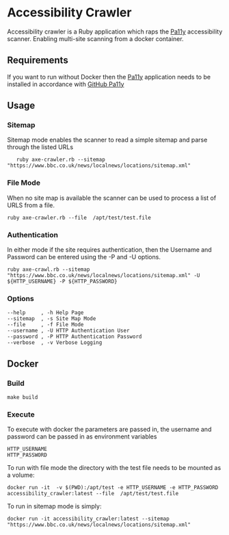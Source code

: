 # Accessibility Crawler
Accessibility crawler is a Ruby application which raps the [Pa11y](https://pa11y.org/) accessibility scanner. Enabling multi-site scanning from a docker container.

## Requirements
If you want to run without Docker then the  [Pa11y](https://pa11y.org/) application needs to be installed in accordance with [GitHub Pa11y](https://github.com/pa11y/pa11y)

## Usage
### Sitemap
Sitemap mode enables the scanner to read a simple sitemap and parse through the listed URLs 

       ruby axe-crawler.rb --sitemap  "https://www.bbc.co.uk/news/localnews/locations/sitemap.xml"

### File Mode
When no site map is available the scanner can be used to process a list of URLS from a file.

    ruby axe-crawler.rb --file  /apt/test/test.file

### Authentication
In either mode if the site requires authentication, then the Username and Password can be entered using the -P and -U options.

    ruby axe-crawl.rb --sitemap  "https://www.bbc.co.uk/news/localnews/locations/sitemap.xml" -U ${HTTP_USERNAME} -P ${HTTP_PASSWORD}

### Options

    --help     , -h Help Page
    --sitemap  , -s Site Map Mode
    --file     , -f File Mode
    --username , -U HTTP Authentication User
    --password , -P HTTP Authentication Password 
    --verbose  , -v Verbose Logging
## Docker
### Build

    make build

### Execute
To execute with docker the parameters are passed in, the username and password can be passed in as environment variables

    HTTP_USERNAME
    HTTP_PASSWORD

To run with file mode the directory with the test file needs to be mounted as a volume:

    docker run -it  -v $(PWD):/apt/test -e HTTP_USERNAME -e HTTP_PASSWORD accessibility_crawler:latest --file  /apt/test/test.file

To run in sitemap mode is simply:

    docker run -it accessibility_crawler:latest --sitemap  "https://www.bbc.co.uk/news/localnews/locations/sitemap.xml"


